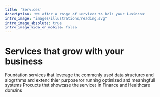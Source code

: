 ```yaml
---
title: 'Services'
description: 'We offer a range of services to help your business'
intro_image: "images/illustrations/reading.svg"
intro_image_absolute: true
intro_image_hide_on_mobile: false
---
```


# Services that grow with your business

Foundation services that leverage the commonly used data structures and alogrithms and extend thier purpose for running optimized and meaningfull systems
Products that showcase the services in Finance and Healthcare domains 
